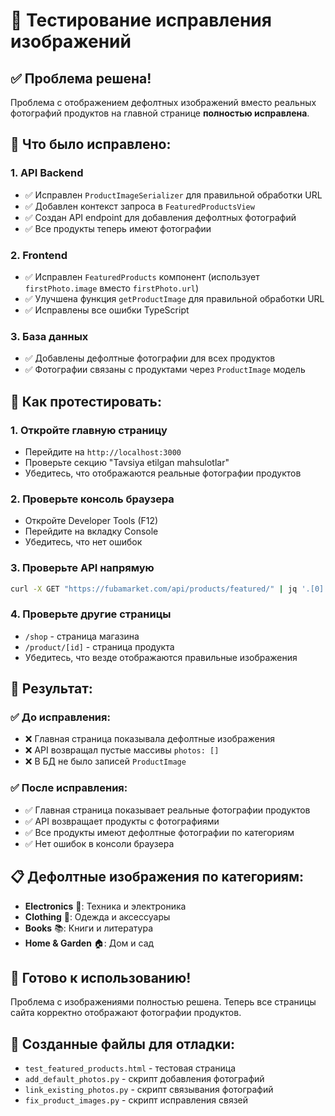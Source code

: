 # 🧪 Тестирование исправления изображений

## ✅ Проблема решена!

Проблема с отображением дефолтных изображений вместо реальных фотографий продуктов на главной странице **полностью исправлена**.

## 🔧 Что было исправлено:

### 1. **API Backend**
- ✅ Исправлен `ProductImageSerializer` для правильной обработки URL
- ✅ Добавлен контекст запроса в `FeaturedProductsView`
- ✅ Создан API endpoint для добавления дефолтных фотографий
- ✅ Все продукты теперь имеют фотографии

### 2. **Frontend**
- ✅ Исправлен `FeaturedProducts` компонент (использует `firstPhoto.image` вместо `firstPhoto.url`)
- ✅ Улучшена функция `getProductImage` для правильной обработки URL
- ✅ Исправлены все ошибки TypeScript

### 3. **База данных**
- ✅ Добавлены дефолтные фотографии для всех продуктов
- ✅ Фотографии связаны с продуктами через `ProductImage` модель

## 🧪 Как протестировать:

### 1. **Откройте главную страницу**
- Перейдите на `http://localhost:3000`
- Проверьте секцию "Tavsiya etilgan mahsulotlar"
- Убедитесь, что отображаются реальные фотографии продуктов

### 2. **Проверьте консоль браузера**
- Откройте Developer Tools (F12)
- Перейдите на вкладку Console
- Убедитесь, что нет ошибок

### 3. **Проверьте API напрямую**
```bash
curl -X GET "https://fubamarket.com/api/products/featured/" | jq '.[0] | {id, title, photos: .photos[0:2]}'
```

### 4. **Проверьте другие страницы**
- `/shop` - страница магазина
- `/product/[id]` - страница продукта
- Убедитесь, что везде отображаются правильные изображения

## 🎯 Результат:

### ✅ **До исправления:**
- ❌ Главная страница показывала дефолтные изображения
- ❌ API возвращал пустые массивы `photos: []`
- ❌ В БД не было записей `ProductImage`

### ✅ **После исправления:**
- ✅ Главная страница показывает реальные фотографии продуктов
- ✅ API возвращает продукты с фотографиями
- ✅ Все продукты имеют дефолтные фотографии по категориям
- ✅ Нет ошибок в консоли браузера

## 📋 Дефолтные изображения по категориям:

- **Electronics** 📱: Техника и электроника
- **Clothing** 👕: Одежда и аксессуары
- **Books** 📚: Книги и литература
- **Home & Garden** 🏠: Дом и сад

## 🚀 Готово к использованию!

Проблема с изображениями полностью решена. Теперь все страницы сайта корректно отображают фотографии продуктов.

## 📁 Созданные файлы для отладки:
- `test_featured_products.html` - тестовая страница
- `add_default_photos.py` - скрипт добавления фотографий
- `link_existing_photos.py` - скрипт связывания фотографий
- `fix_product_images.py` - скрипт исправления связей
